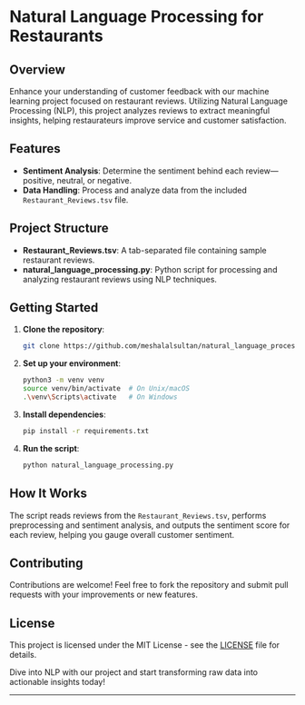 # Natural Language Processing for Restaurants

## Overview
Enhance your understanding of customer feedback with our machine learning project focused on restaurant reviews. Utilizing Natural Language Processing (NLP), this project analyzes reviews to extract meaningful insights, helping restaurateurs improve service and customer satisfaction.

## Features
- **Sentiment Analysis**: Determine the sentiment behind each review—positive, neutral, or negative.
- **Data Handling**: Process and analyze data from the included `Restaurant_Reviews.tsv` file.

## Project Structure
- **Restaurant_Reviews.tsv**: A tab-separated file containing sample restaurant reviews.
- **natural_language_processing.py**: Python script for processing and analyzing restaurant reviews using NLP techniques.

## Getting Started
1. **Clone the repository**:
    ```bash
    git clone https://github.com/meshalalsultan/natural_language_processing-for-resturants.git
    ```
2. **Set up your environment**:
    ```bash
    python3 -m venv venv
    source venv/bin/activate  # On Unix/macOS
    .\venv\Scripts\activate   # On Windows
    ```
3. **Install dependencies**:
    ```bash
    pip install -r requirements.txt
    ```
4. **Run the script**:
    ```bash
    python natural_language_processing.py
    ```

## How It Works
The script reads reviews from the `Restaurant_Reviews.tsv`, performs preprocessing and sentiment analysis, and outputs the sentiment score for each review, helping you gauge overall customer sentiment.

## Contributing
Contributions are welcome! Feel free to fork the repository and submit pull requests with your improvements or new features.

## License
This project is licensed under the MIT License - see the [LICENSE](LICENSE) file for details.

Dive into NLP with our project and start transforming raw data into actionable insights today!
****
